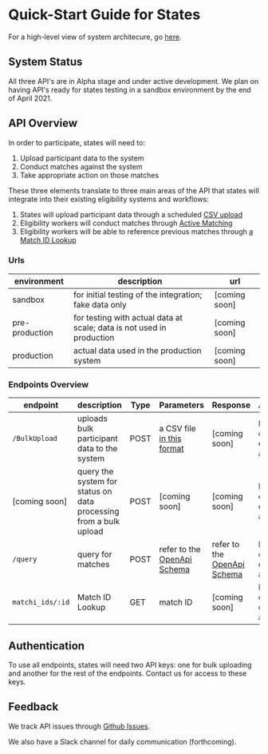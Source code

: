 # Quick-Start Guide for States

For a high-level view of system architecure, go [here](../README.md).

## System Status

All three API's are in Alpha stage and under active development. We plan on having API's ready for states testing in a sandbox environment by the end of April 2021.

## API Overview

In order to participate, states will need to:

1. Upload participant data to the system
1. Conduct matches against the system
1. Take appropriate action on those matches

These three elements translate to three main areas of the API that states will integrate into their existing eligibility systems and workflows:

1. States will upload participant data through a scheduled [CSV upload](../etl/README.md)
2. Eligibility workers will conduct matches through [Active Matching](../match/README.md)
3. Eligibility workers will be able to reference previous matches through [a Match ID Lookup](../match/docs/openapi/orchestrator/index.yaml)

### Urls

| environment | description | url |
|---|---|---|
| sandbox | for initial testing of the integration; fake data only | [coming soon] |
| pre-production | for testing with actual data at scale; data is not used in production | [coming soon] |
| production | actual data used in the production system | [coming soon] |

### Endpoints Overview

| endpoint | description | Type | Parameters | Response | Authentication |
|---|---|---|---|---|---|
| `/BulkUpload` | uploads bulk participant data to the system | POST | a CSV file [in this format](../etl/docs/bulk-import.md) | [coming soon] | Key-based, contact a developer for access |
| [coming soon] | query the system for status on data processing from a bulk upload | POST | [coming soon] | [coming soon] | Key-based, contact a developer for access |
| `/query` | query for matches | POST | refer to the [OpenApi Schema](../match/docs/openapi/orchestrator/index.yaml) | refer to the [OpenApi Schema](../match/docs/openapi/orchestrator/index.yaml) | Key-based, contact a developer for access |
| `matchi_ids/:id` | Match ID Lookup | GET | match ID | [coming soon] | Key-based, contact a developer for access |

## Authentication

To use all endpoints, states will need two API keys: one for bulk uploading and another for the rest of the endpoints. Contact us for access to these keys.

## Feedback

We track API issues through [Github Issues](https://github.com/18F/piipan/issues).

We also have a Slack channel for daily communication (forthcoming).


